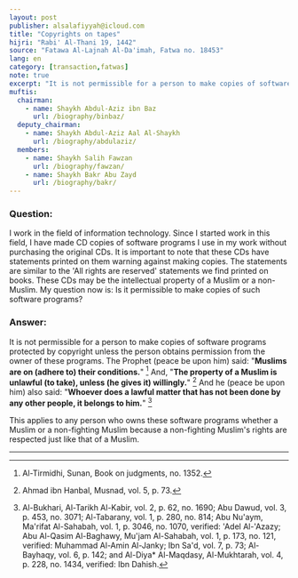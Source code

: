 ```yaml
---
layout: post
publisher: alsalafiyyah@icloud.com
title: "Copyrights on tapes"
hijri: "Rabi' Al-Thani 19, 1442"
source: "Fatawa Al-Lajnah Al-Da'imah, Fatwa no. 18453"
lang: en
category: [transaction,fatwas]
note: true
excerpt: "It is not permissible for a person to make copies of software programs protected by copyright unless the person obtains permission from the owner of these programs."
muftis:
  chairman: 
    - name: Shaykh Abdul-Aziz ibn Baz
      url: /biography/binbaz/
  deputy_chairman:
    - name: Shaykh Abdul-Aziz Aal Al-Shaykh
      url: /biography/abdulaziz/
  members: 
    - name: Shaykh Salih Fawzan
      url: /biography/fawzan/
    - name: Shaykh Bakr Abu Zayd
      url: /biography/bakr/
---
```


### Question:
I work in the field of information technology. Since I started work in this field, I have made CD copies of software programs I use in my work without purchasing the original CDs. It is important to note that these CDs have statements printed on them warning against making copies. The statements are similar to the 'All rights are reserved' statements we find printed on books. These CDs may be the intellectual property of a Muslim or a non-Muslim. My question now is: Is it permissible to make copies of such software programs? 

### Answer:
It is not permissible for a person to make copies of software programs protected by copyright unless the person obtains permission from the owner of these programs. The Prophet (peace be upon him) said: "**Muslims are on (adhere to) their conditions.**" [^1] And, "**The property of a Muslim is unlawful (to take), unless (he gives it) willingly.**" [^2] And he (peace be upon him) also said: "**Whoever does a lawful matter that has not been done by any other people, it belongs to him.**" [^3] 

This applies to any person who owns these software programs whether a Muslim or a non-fighting Muslim because a non-fighting Muslim's rights are respected just like that of a Muslim.

---

[^1]: Al-Tirmidhi, Sunan, Book on judgments, no. 1352.
[^2]: Ahmad ibn Hanbal, Musnad, vol. 5, p. 73.
[^3]: Al-Bukhari, Al-Tarikh Al-Kabir, vol. 2, p. 62, no. 1690; Abu Dawud, vol. 3, p. 453, no. 3071; Al-Tabarany, vol. 1, p. 280, no. 814; Abu Nu'aym, Ma'rifat Al-Sahabah, vol. 1, p. 3046, no. 1070, verified: 'Adel Al-'Azazy; Abu Al-Qasim Al-Baghawy, Mu'jam Al-Sahabah, vol. 1, p. 173, no. 121, verified: Muhammad Al-Amin Al-Janky; Ibn Sa'd, vol. 7, p. 73; Al-Bayhaqy, vol. 6, p. 142; and Al-Diya* Al-Maqdasy, Al-Mukhtarah, vol. 4, p. 228, no. 1434, verified: Ibn Dahish.


